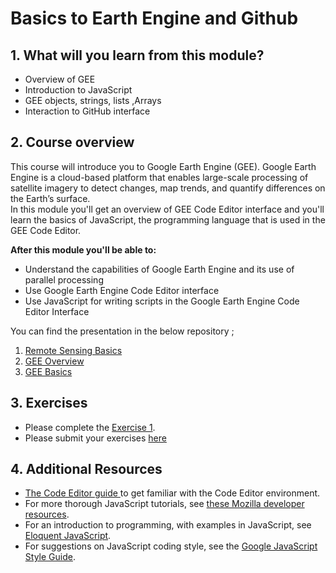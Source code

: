 # Basics to Earth Engine  and Github

## 1. What will you learn from this module?

- Overview  of GEE
- Introduction to JavaScript
- GEE objects, strings, lists ,Arrays
- Interaction  to GitHub   interface 




## 2. Course overview

This course will introduce you to Google Earth Engine (GEE). Google Earth Engine is a cloud-based platform that enables large-scale processing of satellite imagery to detect changes, map trends, and quantify differences on the Earth’s surface.<br>
In this module you'll get an overview of GEE Code Editor interface and you'll learn the basics of JavaScript, the programming language that is used in the GEE Code Editor. 




**After this module you'll be able to:**

- Understand the capabilities of Google Earth Engine and its use of parallel processing
- Use Google Earth Engine Code Editor interface
- Use JavaScript for writing scripts in the Google Earth Engine Code Editor Interface

You can find the presentation in the below repository ;

1. [Remote Sensing Basics](../presentations/day1/RS_Basics_Day_1.pptx)
2. [GEE Overview](../presentations/day1/GEE_Overview_Day_1.pptx)
3. [GEE Basics](../presentations/day1/GEE_Basics_Day_1.pptx)



## 3. Exercises 
- Please complete the [Exercise 1](../exercises/module1_exercise.md).
- Please submit your exercises [here](https://github.com/ernest19/UKPACT_GEE_TRAINING/issues/new?assignees=&labels=&template=submit-module-1-exercises.md&title=Module+1+exercises+%5Breplace+with+your+name%5D)






## 4. Additional Resources


- [The Code Editor guide ](https://developers.google.com/earth-engine/tutorials) to get familiar with the Code Editor environment.
- For more thorough JavaScript tutorials, see [these Mozilla developer resources](https://developer.mozilla.org/en-US/docs/Web/JavaScript). 
- For an introduction to programming, with examples in JavaScript, see [Eloquent JavaScript](http://eloquentjavascript.net/). 
- For suggestions on JavaScript coding style, see the [Google JavaScript Style Guide](http://google.github.io/styleguide/javascriptguide.xml).
